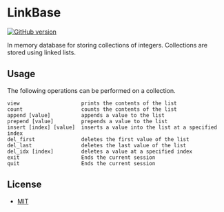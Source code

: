 # LinkBase

[![GitHub version](https://badge.fury.io/gh/eliherm%2FLinkBase.svg)](https://badge.fury.io/gh/eliherm%2FLinkBase)

In memory database for storing collections of integers. Collections are stored using linked lists.

## Usage
The following operations can be performed on a collection.
```
view                	prints the contents of the list
count               	counts the contents of the list
append [value]      	appends a value to the list
prepend [value]     	prepends a value to the list
insert [index] [value]	inserts a value into the list at a specified index
del_first           	deletes the first value of the list
del_last            	deletes the last value of the list
del_idx [index]     	deletes a value at a specified index
exit                	Ends the current session
quit                	Ends the current session
```

## License
* [MIT](LICENSE)
